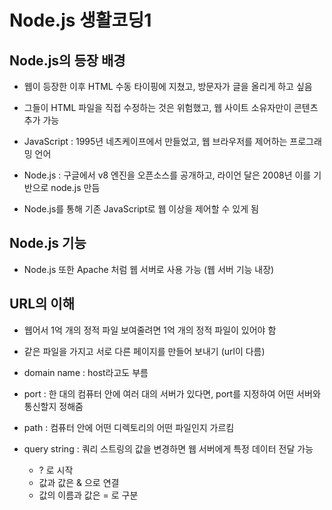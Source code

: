# Node.js 생활코딩1

## Node.js의 등장 배경

- 웹이 등장한 이후 HTML 수동 타이핑에 지쳤고, 방문자가 글을 올리게 하고 싶음
- 그들이 HTML 파일을 직접 수정하는 것은 위험했고, 웹 사이트 소유자만이 콘텐츠 추가 가능

- JavaScript : 1995년 네츠케이프에서 만들었고, 웹 브라우저를 제어하는 프로그래밍 언어
- Node.js : 구글에서 v8 엔진을 오픈소스를 공개하고, 라이언 달은 2008년 이를 기반으로 node.js 만듬
- Node.js를 통해 기존 JavaScript로 웹 이상을 제어할 수 있게 됨

## Node.js 기능
- Node.js 또한 Apache 처럼 웹 서버로 사용 가능 (웹 서버 기능 내장)

## URL의 이해
- 웹어서 1억 개의 정적 파일 보여줄려면 1억 개의 정적 파일이 있어야 함
- 같은 파일을 가지고 서로 다른 페이지를 만들어 보내기 (url이 다름)

- domain name : host라고도 부름

- port : 한 대의 컴퓨터 안에 여러 대의 서버가 있다면, port를 지정하여 어떤 서버와 통신할지 정해줌

- path : 컴퓨터 안에 어떤 디렉토리의 어떤 파일인지 가르킴

- query string : 쿼리 스트링의 값을 변경하면 웹 서버에게 특정 데이터 전달 가능
  - ? 로 시작
  - 값과 값은 & 으로 연결
  - 값의 이름과 값은 = 로 구분

